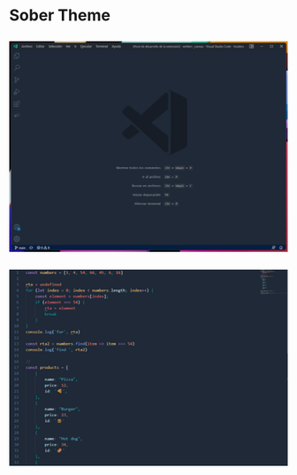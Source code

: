 # Sober Theme
## 
![This is an image](https://github.com/yesomac/sober/blob/master/codeII.png?raw=true)
##
![This is an image](https://github.com/yesomac/sober/blob/master/codeIII.png?raw=true)


